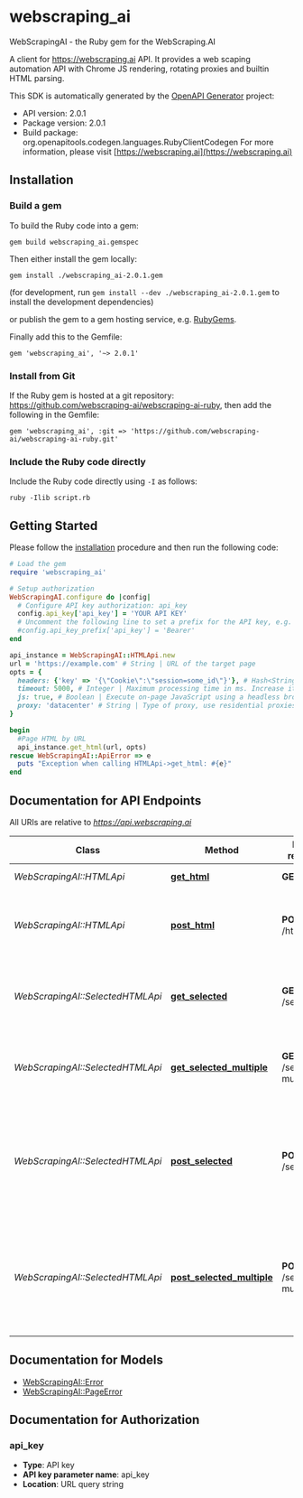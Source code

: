 # webscraping_ai

WebScrapingAI - the Ruby gem for the WebScraping.AI

A client for https://webscraping.ai API. It provides a web scaping automation API with Chrome JS rendering, rotating proxies and builtin HTML parsing.

This SDK is automatically generated by the [OpenAPI Generator](https://openapi-generator.tech) project:

- API version: 2.0.1
- Package version: 2.0.1
- Build package: org.openapitools.codegen.languages.RubyClientCodegen
For more information, please visit [https://webscraping.ai](https://webscraping.ai)

## Installation

### Build a gem

To build the Ruby code into a gem:

```shell
gem build webscraping_ai.gemspec
```

Then either install the gem locally:

```shell
gem install ./webscraping_ai-2.0.1.gem
```

(for development, run `gem install --dev ./webscraping_ai-2.0.1.gem` to install the development dependencies)

or publish the gem to a gem hosting service, e.g. [RubyGems](https://rubygems.org/).

Finally add this to the Gemfile:

    gem 'webscraping_ai', '~> 2.0.1'

### Install from Git

If the Ruby gem is hosted at a git repository: https://github.com/webscraping-ai/webscraping-ai-ruby, then add the following in the Gemfile:

    gem 'webscraping_ai', :git => 'https://github.com/webscraping-ai/webscraping-ai-ruby.git'

### Include the Ruby code directly

Include the Ruby code directly using `-I` as follows:

```shell
ruby -Ilib script.rb
```

## Getting Started

Please follow the [installation](#installation) procedure and then run the following code:

```ruby
# Load the gem
require 'webscraping_ai'

# Setup authorization
WebScrapingAI.configure do |config|
  # Configure API key authorization: api_key
  config.api_key['api_key'] = 'YOUR API KEY'
  # Uncomment the following line to set a prefix for the API key, e.g. 'Bearer' (defaults to nil)
  #config.api_key_prefix['api_key'] = 'Bearer'
end

api_instance = WebScrapingAI::HTMLApi.new
url = 'https://example.com' # String | URL of the target page
opts = {
  headers: {'key' => '{\"Cookie\":\"session=some_id\"}'}, # Hash<String, String> | HTTP headers to pass to the target page. Can be specified either via a nested query parameter (...&headers[One]=value1&headers=[Another]=value2) or as a JSON encoded object (...&headers={\"One\": \"value1\", \"Another\": \"value2\"})
  timeout: 5000, # Integer | Maximum processing time in ms. Increase it in case of timeout errors (5000 by default, maximum is 30000)
  js: true, # Boolean | Execute on-page JavaScript using a headless browser (true by default), costs 2 requests
  proxy: 'datacenter' # String | Type of proxy, use residential proxies if your site restricts traffic from datacenters (datacenter by default)
}

begin
  #Page HTML by URL
  api_instance.get_html(url, opts)
rescue WebScrapingAI::ApiError => e
  puts "Exception when calling HTMLApi->get_html: #{e}"
end

```

## Documentation for API Endpoints

All URIs are relative to *https://api.webscraping.ai*

Class | Method | HTTP request | Description
------------ | ------------- | ------------- | -------------
*WebScrapingAI::HTMLApi* | [**get_html**](docs/HTMLApi.md#get_html) | **GET** /html | Page HTML by URL
*WebScrapingAI::HTMLApi* | [**post_html**](docs/HTMLApi.md#post_html) | **POST** /html | Page HTML by URL with POST request to the target page
*WebScrapingAI::SelectedHTMLApi* | [**get_selected**](docs/SelectedHTMLApi.md#get_selected) | **GET** /selected | HTML of a selected page area by URL and CSS selector
*WebScrapingAI::SelectedHTMLApi* | [**get_selected_multiple**](docs/SelectedHTMLApi.md#get_selected_multiple) | **GET** /selected-multiple | HTML of multiple page areas by URL and CSS selectors
*WebScrapingAI::SelectedHTMLApi* | [**post_selected**](docs/SelectedHTMLApi.md#post_selected) | **POST** /selected | HTML of a selected page areas by URL and CSS selector, with POST request to the target page
*WebScrapingAI::SelectedHTMLApi* | [**post_selected_multiple**](docs/SelectedHTMLApi.md#post_selected_multiple) | **POST** /selected-multiple | HTML of multiple page areas by URL and CSS selectors, with POST request to the target page


## Documentation for Models

 - [WebScrapingAI::Error](docs/Error.md)
 - [WebScrapingAI::PageError](docs/PageError.md)


## Documentation for Authorization


### api_key


- **Type**: API key
- **API key parameter name**: api_key
- **Location**: URL query string

